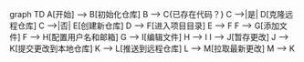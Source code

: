 graph TD
    A[开始] --> B[初始化仓库]
    B --> C{已存在代码？}
    C -->|是| D[克隆远程仓库]
    C -->|否| E[创建新仓库]
    D --> F[进入项目目录]
    E --> F
    F --> G[添加文件]
    F --> H[配置用户名和邮箱]
    G --> I[编辑文件]
    H --> I
    I --> J[暂存更改]
    J --> K[提交更改到本地仓库]
    K --> L[推送到远程仓库]
    L --> M[拉取最新更改]
    M --> K